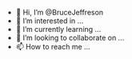 - 👋 Hi, I’m @BruceJeffreson
- 👀 I’m interested in ...
- 🌱 I’m currently learning ...
- 💞️ I’m looking to collaborate on ...
- 📫 How to reach me ...

<!---
BruceJeffreson/BruceJeffreson is a ✨ special ✨ repository because its `README.md` (this file) appears on your GitHub profile.
You can click the Preview link to take a look at your changes.
--->
